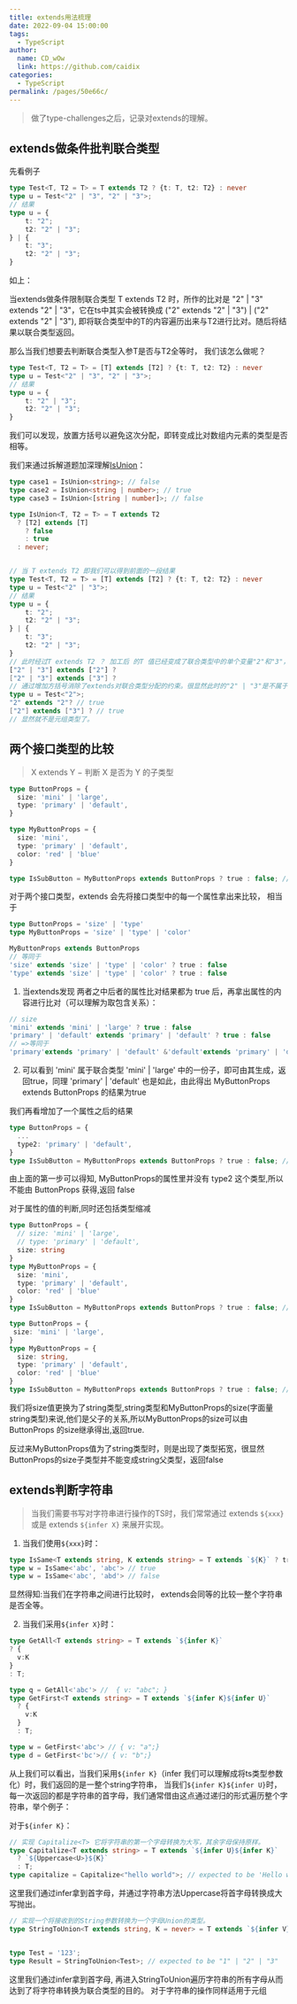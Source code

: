```yaml
---
title: extends用法梳理
date: 2022-09-04 15:00:00
tags: 
  - TypeScript
author: 
  name: CD_wOw
  link: https://github.com/caidix
categories: 
  - TypeScript
permalink: /pages/50e66c/
---
```

> 做了type-challenges之后，记录对extends的理解。

## extends做条件批判联合类型

先看例子

```ts
type Test<T, T2 = T> = T extends T2 ? {t: T, t2: T2} : never
type u = Test<"2" | "3", "2" | "3">;
// 结果
type u = {
    t: "2";
    t2: "2" | "3";
} | {
    t: "3";
    t2: "2" | "3";
}
```

如上：

当extends做条件限制联合类型 T extends T2 时，所作的比对是 "2" | "3" extends "2" | "3"，它在ts中其实会被转换成 ("2" extends "2" | "3") | ("2" extends "2" | "3"), 即将联合类型中的T的内容遍历出来与T2进行比对。随后将结果以联合类型返回。

那么当我们想要去判断联合类型入参T是否与T2全等时， 我们该怎么做呢？

```ts
type Test<T, T2 = T> = [T] extends [T2] ? {t: T, t2: T2} : never
type u = Test<"2" | "3", "2" | "3">;
// 结果
type u = {
    t: "2" | "3";
    t2: "2" | "3";
}
```

我们可以发现，放置方括号以避免这次分配，即转变成比对数组内元素的类型是否相等。

我们来通过拆解道题加深理解[IsUnion](https://github.com/type-challenges/type-challenges/blob/main/questions/01097-medium-isunion/README.md)：

```ts
type case1 = IsUnion<string>; // false
type case2 = IsUnion<string | number>; // true
type case3 = IsUnion<[string | number]>; // false

type IsUnion<T, T2 = T> = T extends T2
  ? [T2] extends [T]
    ? false
    : true
  : never;


// 当 T extends T2 即我们可以得到前面的一段结果
type Test<T, T2 = T> = [T] extends [T2] ? {t: T, t2: T2} : never
type u = Test<"2" | "3">;
// 结果
type u = {
    t: "2";
    t2: "2" | "3";
} | {
    t: "3";
    t2: "2" | "3";
}
// 此时经过T extends T2 ？ 加工后 的T 值已经变成了联合类型中的单个变量"2"和"3"， 接下来 [T2] extends [T] 即
["2" | "3"] extends ["2"] ?
["2" | "3"] extends ["3"] ?
// 通过增加方括号消除了extends对联合类型分配的约束。很显然此时的"2" | "3"是不属于["2"] 的,返回false。那么当我们输入单个字符时，即
type u = Test<"2">;
"2" extends "2"? // true
["2"] extends ["3"] ? // true
// 显然就不是元组类型了。
```

## 两个接口类型的比较

> X extends Y − 判断 X 是否为 Y 的子类型

```ts
type ButtonProps = {
  size: 'mini' | 'large',
  type: 'primary' | 'default',
}

type MyButtonProps = {
  size: 'mini',
  type: 'primary' | 'default',
  color: 'red' | 'blue'
}

type IsSubButton = MyButtonProps extends ButtonProps ? true : false; // true
```

对于两个接口类型，extends 会先将接口类型中的每一个属性拿出来比较， 相当于

```ts
type ButtonProps = 'size' | 'type'
type MyButtonProps = 'size' | 'type' | 'color'

MyButtonProps extends ButtonProps
// 等同于
'size' extends 'size' | 'type' | 'color' ? true : false
'type' extends 'size' | 'type' | 'color' ? true : false
```

1. 当extends发现 两者之中后者的属性比对结果都为 true 后，再拿出属性的内容进行比对（可以理解为取包含关系）：

```ts
// size
'mini' extends 'mini' | 'large' ? true : false
'primary' | 'default' extends 'primary' | 'default' ? true : false
// =>等同于
'primary'extends 'primary' | 'default' &'default'extends 'primary' | 'default'? true : false
```

2. 可以看到 'mini' 属于联合类型 'mini' | 'large' 中的一份子，即可由其生成，返回true，同理 'primary' | 'default' 也是如此，由此得出 MyButtonProps extends ButtonProps 的结果为true

我们再看增加了一个属性之后的结果

```ts
type ButtonProps = {
  ...
  type2: 'primary' | 'default',
}
type IsSubButton = MyButtonProps extends ButtonProps ? true : false; // false
```

由上面的第一步可以得知, MyButtonProps的属性里并没有 type2 这个类型,所以不能由 ButtonProps 获得,返回 false

对于属性的值的判断,同时还包括类型缩减

```ts
type ButtonProps = {
  // size: 'mini' | 'large',
  // type: 'primary' | 'default',
  size: string
}
type MyButtonProps = {
  size: 'mini',
  type: 'primary' | 'default',
  color: 'red' | 'blue'
}
type IsSubButton = MyButtonProps extends ButtonProps ? true : false; // true

type ButtonProps = {
 size: 'mini' | 'large',
}
type MyButtonProps = {
  size: string,
  type: 'primary' | 'default',
  color: 'red' | 'blue'
}
type IsSubButton = MyButtonProps extends ButtonProps ? true : false; // false
```

我们将size值更换为了string类型,string类型和MyButtonProps的size(字面量string类型)来说,他们是父子的关系,所以MyButtonProps的size可以由 ButtonProps 的size继承得出,返回true.

反过来MyButtonProps值为了string类型时，则是出现了类型拓宽，很显然ButtonProps的size子类型并不能变成string父类型，返回false

## extends判断字符串

> 当我们需要书写对字符串进行操作的TS时，我们常常通过 extends `${xxx}` 或是 extends `${infer X}` 来展开实现。

1. 当我们使用`${xxx}`时：

```ts
type IsSame<T extends string, K extends string> = T extends `${K}` ? true:false;
type w = IsSame<'abc', 'abc'> // true
type w = IsSame<'abc', 'abd'> // false
```

显然得知:当我们在字符串之间进行比较时， extends会同等的比较一整个字符串是否全等。

2. 当我们采用`${infer X}`时：

```ts
type GetAll<T extends string> = T extends `${infer K}`
? {
  v:K
}
: T;

type q = GetAll<'abc'> //  { v: "abc"; }
type GetFirst<T extends string> = T extends `${infer K}${infer U}`
  ? {
    v:K
  }
  : T;

type w = GetFirst<'abc'> // { v: "a";}
type d = GetFirst<'bc'>// { v: "b";}
```

从上我们可以看出，当我们采用`${infer K}`（infer 我们可以理解成将ts类型参数化）时，我们返回的是一整个string字符串， 当我们`${infer K}${infer U}`时，每一次返回的都是字符串的首字母，我们通常借由这点通过递归的形式遍历整个字符串，举个例子：

对于`${infer K}`：

```ts
// 实现 Capitalize<T> 它将字符串的第一个字母转换为大写，其余字母保持原样。
type Capitalize<T extends string> = T extends `${infer U}${infer K}`
  ? `${Uppercase<U>}${K}`
  : T;
type capitalize = Capitalize<"hello world">; // expected to be 'Hello world'
```

这里我们通过infer拿到首字母，并通过字符串方法Uppercase将首字母转换成大写抛出。

```ts
// 实现一个将接收到的String参数转换为一个字母Union的类型。
type StringToUnion<T extends string, K = never> = T extends `${infer V}${infer U}`? V extends never ? K : StringToUnion<U, K | V> : K;


type Test = '123';
type Result = StringToUnion<Test>; // expected to be "1" | "2" | "3"
```

这里我们通过infer拿到首字母, 再进入StringToUnion遍历字符串的所有字母从而达到了将字符串转换为联合类型的目的。
对于字符串的操作同样适用于元组
